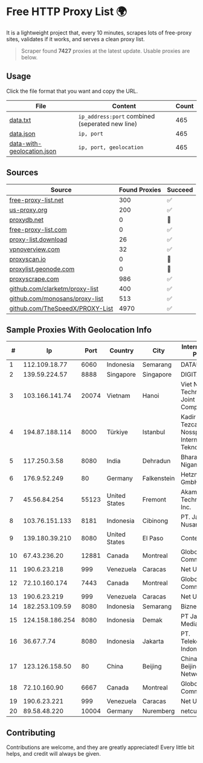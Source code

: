 
# Free HTTP Proxy List 🌍

It is a lightweight project that, every 10 minutes, scrapes lots of free-proxy sites, validates if it works, and serves a clean proxy list.


> Scraper found **7427** proxies at the latest update. Usable proxies are below.

## Usage

Click the file format that you want and copy the URL.


|File|Content|Count|
|----|-------|-----|
|[data.txt](https://raw.githubusercontent.com/themiralay/Proxy-List-World/master/data.txt)|`ip_address:port` combined (seperated new line)|465|
|[data.json](https://raw.githubusercontent.com/themiralay/Proxy-List-World/master/data.json)|`ip, port`|465|
|[data-with-geolocation.json](https://raw.githubusercontent.com/themiralay/Proxy-List-World/master/data-with-geolocation.json)|`ip, port, geolocation`|465|

## Sources

|Source|Found Proxies|Succeed|
|------|-------------|-------|
|[free-proxy-list.net](https://free-proxy-list.net)|300|✅|
|[us-proxy.org](https://www.us-proxy.org)|200|✅|
|[proxydb.net](http://proxydb.net)|0|🚫|
|[free-proxy-list.com](https://free-proxy-list.com/?page=&port=&type%5B%5D=http&type%5B%5D=https&up_time=0&search=Search)|0|✅|
|[proxy-list.download](https://www.proxy-list.download/HTTP)|26|✅|
|[vpnoverview.com](https://vpnoverview.com/privacy/anonymous-browsing/free-proxy-servers)|32|✅|
|[proxyscan.io](https://www.proxyscan.io)|0|🚫|
|[proxylist.geonode.com](https://proxylist.geonode.com/api/proxy-list?limit=300&page=1&sort_by=lastChecked&sort_type=desc&protocols=http,https)|0|🚫|
|[proxyscrape.com](https://api.proxyscrape.com/v2/?request=displayproxies&protocol=http&timeout=10000&country=all&ssl=all&anonymity=all)|986|✅|
|[github.com/clarketm/proxy-list](https://raw.githubusercontent.com/clarketm/proxy-list/master/proxy-list-raw.txt)|400|✅|
|[github.com/monosans/proxy-list](https://raw.githubusercontent.com/monosans/proxy-list/main/proxies/http.txt)|513|✅|
|[github.com/TheSpeedX/PROXY-List](https://raw.githubusercontent.com/TheSpeedX/PROXY-List/master/http.txt)|4970|✅|


## Sample Proxies With Geolocation Info

|#|Ip|Port|Country|City|Internet Service Provider|
|-|--|----|-------|----|-------------------------|
|1|112.109.18.77|6060|Indonesia|Semarang|DATAUTAMANET|
|2|139.59.224.57|8888|Singapore|Singapore|DIGITALOCEAN|
|3|103.166.141.74|20074|Vietnam|Hanoi|Viet NAM Cloud Technology Joint Stock Company|
|4|194.87.188.114|8000|Türkiye|Istanbul|Kadir Huseyin Tezcan Nosspeed Internet Teknolojileri|
|5|117.250.3.58|8080|India|Dehradun|Bharat Sanchar Nigam Ltd|
|6|176.9.52.249|80|Germany|Falkenstein|Hetzner Online GmbH|
|7|45.56.84.254|55123|United States|Fremont|Akamai Technologies, Inc.|
|8|103.76.151.133|8181|Indonesia|Cibinong|PT. Java Digital Nusantara|
|9|139.180.39.210|8080|United States|El Paso|Conterra|
|10|67.43.236.20|12881|Canada|Montreal|GloboTech Communications|
|11|190.6.23.218|999|Venezuela|Caracas|Net Uno|
|12|72.10.160.174|7443|Canada|Montreal|GloboTech Communications|
|13|190.6.23.219|999|Venezuela|Caracas|Net Uno|
|14|182.253.109.59|8080|Indonesia|Semarang|Biznet Metronet|
|15|124.158.186.254|8080|Indonesia|Demak|PT Jala Lintas Media|
|16|36.67.7.74|8080|Indonesia|Jakarta|PT. Telekomunikasi Indonesia|
|17|123.126.158.50|80|China|Beijing|China Unicom Beijing Province Network|
|18|72.10.160.90|6667|Canada|Montreal|GloboTech Communications|
|19|190.6.23.221|999|Venezuela|Caracas|Net Uno|
|20|89.58.48.220|10004|Germany|Nuremberg|netcup GmbH|



## Contributing

Contributions are welcome, and they are greatly appreciated! Every
little bit helps, and credit will always be given.

